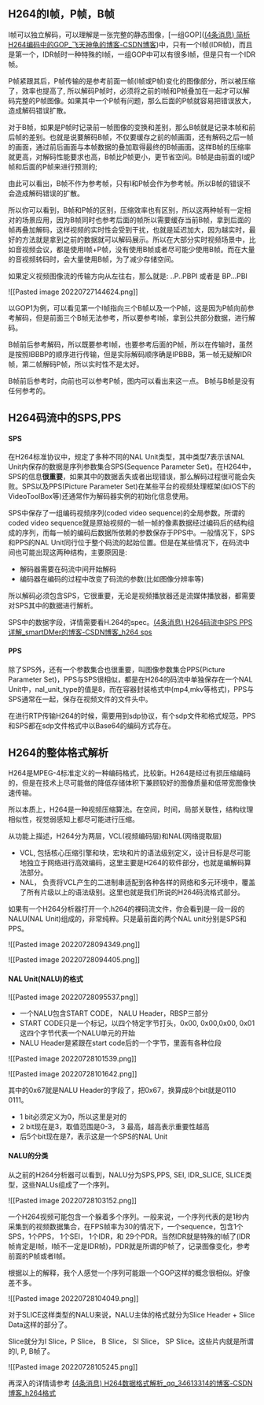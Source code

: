 ## H264的I帧，P帧，B帧

I帧可以独立解码，可以理解是一张完整的静态图像，[一组GOP]([(4条消息) 简析H264编码中的GOP_飞天神龟的博客-CSDN博客](https://blog.csdn.net/feitsg/article/details/105619729))中，只有一个I帧(IDR帧)，而且是第一个，IDR帧时一种特殊的I帧，一组GOP中可以有很多I帧，但是只有一个IDR帧。

P帧紧跟其后，P帧传输的是参考前面一帧(I帧或P帧)变化的图像部分，所以被压缩了，效率也提高了, 所以解码P帧时，必须将之前的I帧和P帧叠加在一起才可以解码完整的P帧图像。如果其中一个P帧有问题，那么后面的P帧就容易把错误放大，造成解码错误扩散。


对于B帧，如果是P帧时记录前一帧图像的变换和差别，那么B帧就是记录本帧和前后帧的差别。也就是说要解码B帧，不仅要缓存之前的帧画面，还有解码之后一帧的画面，通过前后画面与本帧数据的叠加取得最终的B帧画面。这样B帧的压缩率就更高，对解码性能要求也高，B帧比P帧更小，更节省空间。B帧是由前面的I或P帧和后面的P帧来进行预测的; 

由此可以看出，B帧不作为参考帧，只有I和P帧会作为参考帧。所以B帧的错误不会造成解码错误的扩散。

所以你可以看到，B帧和P帧的区别，压缩效率也有区别，所以这两种帧有一定相对的场景应用，因为B帧同时也参考后面的帧所以需要缓存当前B帧，拿到后面的帧再叠加解码，这样视频的实时性会受到干扰，也就是延迟加大，因为越实时，最好的方法就是拿到之前的数据就可以解码展示。所以在大部分实时视频场景中，比如音视频会议，都是使用I帧+P帧，没有使用B帧或者尽可能少使用B帧。而在大量的音视频转码时，会大量使用B帧，为了减少存储空间。


如果定义视频图像流的传输方向从左往右，那么就是:   ..P..PBPI 或者是 BP...PBI

![[Pasted image 20220727144624.png]]

以GOP1为例，可以看见第一个I帧指向三个B帧以及一个P帧，这是因为P帧向前参考解码，但是前面三个B帧无法参考，所以要参考I帧，拿到公共部分数据，进行解码。

B帧前后参考解码，所以既要参考I帧，也要参考后面的P帧，所以在传输时，虽然是按照IBBBP的顺序进行传输，但是实际解码顺序确是IPBBB，第一帧无疑解IDR帧，第二帧解码P帧，所以实时性不是太好。

B帧前后参考时，向前也可以参考P帧，图内可以看出来这一点。
B帧与B帧是没有任何参考的。


## H264码流中的SPS,PPS

#### SPS

在H264标准协议中，规定了多种不同的NAL Unit类型，其中类型7表示该NAL Unit内保存的数据是序列参数集合SPS(Sequence Parameter Set)。在H264中，SPS的信息**很重要**，如果其中的数据丢失或者出现错误，那么解码过程很可能会失败。SPS以及PPS(Picture Parameter Set)在某些平台的视频处理框架(如iOS下的VideoToolBox等)还通常作为解码器实例的初始化信息使用。

SPS中保存了一组编码视频序列(coded video sequence)的全局参数。所谓的coded video sequence就是原始视频的一帧一帧的像素数据经过编码后的结构组成的序列，而每一帧的编码后数据所依赖的参数保存于PPS中。一般情况下，SPS和PPS的NAL Unit同行位于整个码流的起始位置。但是在某些情况下，在码流中间也可能出现这两种结构，主要原因是:

- 解码器需要在码流中间开始解码
- 编码器在编码的过程中改变了码流的参数(比如图像分辨率等)

所以解码必须包含SPS，它很重要，无论是视频播放器还是流媒体播放器，都需要对SPS其中的数据进行解析。

SPS中的数据字段，详情需要看H.264的spec。[(4条消息) H264码流中SPS PPS详解_smartDMer的博客-CSDN博客_h264 sps](https://blog.csdn.net/smartgps2008/article/details/124130429)

#### PPS

除了SPS外，还有一个参数集合也很重要，叫图像参数集合PPS(Picture Parameter Set)，PPS与SPS很相似，都是在H264的码流中单独保存在一个NAL Unit中，nal_unit_type的值是8，而在容器封装格式中(mp4,mkv等格式)，PPS与SPS通常在一起，保存在视频文件的文件头中。


在进行RTP传输H264的时候，需要用到sdp协议，有个sdp文件和格式规范，PPS和SPS都在sdp文件格式中以Base64的编码方式存在。

## H264的整体格式解析

H264是MPEG-4标准定义的一种编码格式，比较新。H264是经过有损压缩编码的，但是在技术上尽可能做的降低存储体积下兼顾较好的图像质量和低带宽图像快速传输。

所以本质上，H264是一种视频压缩算法。在空间，时间，局部关联性，结构纹理相似性，视觉弱感知上都尽可能进行压缩。

从功能上描述，H264分为两层，VCL(视频编码层)和NAL(网络提取层)

- VCL, 包括核心压缩引擎和块，宏块和片的语法级别定义，设计目标是尽可能地独立于网络进行高效编码，这里主要是H264的软件部分，也就是编解码算法部分。
- NAL， 负责将VCL产生的二进制串适配到各种各样的网络和多元环境中，覆盖了所有片级以上的语法级别。这里也就是我们所说的H264码流格式部分。

如果有一个H264分析器打开一个.h264的裸码流文件，你会看到是一段一段的NALU(NAL Unit)组成的，非常纯粹。只是最前面的两个NAL unit分别是SPS和PPS。

![[Pasted image 20220728094349.png]]

![[Pasted image 20220728094405.png]]

#### NAL Unit(NALU)的格式

![[Pasted image 20220728095537.png]]


- 一个NALU包含START CODE， NALU Header，RBSP三部分
- START CODE只是一个标记，以四个特定字节打头，0x00, 0x00,0x00, 0x01 这四个字节代表一个NALU单元的开始
- NALU Header是紧跟在start code后的一个字节，里面有各种位段

![[Pasted image 20220728101539.png]]

![[Pasted image 20220728101642.png]]

其中的0x67就是NALU Header的字段了，把0x67，换算成8个bit就是0110 0111。

- 1 bit必须定义为0，所以这里是对的
- 2 bit现在是3，取值范围是0-3， 3 最高，越高表示重要性越高
- 后5个bit现在是7，表示这是一个SPS的NAL Unit

#### NALU的分类

从之前的H264分析器可以看到，NALU分为SPS,PPS, SEI, IDR_SLICE, SLICE类型，这些NALUs组成了一个序列。

![[Pasted image 20220728103152.png]]

一个H264视频可能包含一个躲着多个序列。一般来说，一个序列代表的是1秒内采集到的视频数据集合，在FPS帧率为30的情况下，一个sequence，包含1个SPS，1个PPS， 1个SEI， 1个IDR，和 29个PDR。当然IDR就是特殊的I帧了(IDR帧肯定是I帧，I帧不一定是IDR帧)，PDR就是所谓的P帧了，记录图像变化，参考前面的P帧或者I帧。

根据以上的解释，我个人感觉一个序列可能跟一个GOP这样的概念很相似。好像差不多。


![[Pasted image 20220728104049.png]]


对于SLICE这样类型的NALU来说，NALU主体的格式就分为Slice Header + Slice Data这样的部分了。

Slice就分为I Slice，P Slice， B Slice， SI Slice， SP Slice。这些片内就是所谓的I, P, B帧了。

![[Pasted image 20220728105245.png]]

再深入的详情请参考 [(4条消息) H264数据格式解析_qq_34613314的博客-CSDN博客_h264格式](https://blog.csdn.net/qq_34613314/article/details/117430731)




